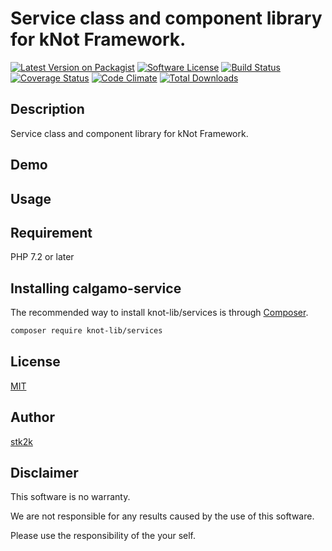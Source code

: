 Service class and component library for kNot Framework.
=======================

[![Latest Version on Packagist](https://img.shields.io/packagist/v/knot-lib/services.svg?style=flat-square)](https://packagist.org/packages/knot-lib/services)
[![Software License](https://img.shields.io/badge/license-MIT-brightgreen.svg?style=flat-square)](LICENSE.md)
[![Build Status](https://travis-ci.org/knot-lib/services.svg?branch=master)](https://travis-ci.org/knot-lib/services)
[![Coverage Status](https://coveralls.io/repos/github/knot-lib/services/badge.svg?branch=master)](https://coveralls.io/github/knot-lib/services?branch=master)
[![Code Climate](https://codeclimate.com/github/knot-lib/services/badges/gpa.svg)](https://codeclimate.com/github/knot-lib/services)
[![Total Downloads](https://img.shields.io/packagist/dt/knot-lib/services.svg?style=flat-square)](https://packagist.org/packages/knot-lib/services)

## Description

Service class and component library for kNot Framework.

## Demo

## Usage

## Requirement

PHP 7.2 or later

## Installing calgamo-service

The recommended way to install knot-lib/services is through
[Composer](http://getcomposer.org).

```bash
composer require knot-lib/services
```

## License
[MIT](https://github.com/knot-lib/services/blob/master/LICENSE)

## Author

[stk2k](https://github.com/stk2k)

## Disclaimer

This software is no warranty.

We are not responsible for any results caused by the use of this software.

Please use the responsibility of the your self.


